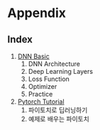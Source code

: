 # Appendix

## Index

1. [DNN Basic](https://github.com/KhelKim/basic-nlp/tree/master/appendix/dnn_basic)
   1. DNN Architecture
   2. Deep Learning Layers
   3. Loss Function
   4. Optimizer
   5. Practice
2. [Pytorch Tutorial](https://github.com/KhelKim/basic-nlp/tree/master/appendix/pytorch_tutorial)
   1. 파이토치로 딥러닝하기
   2. 예제로 배우는 파이토치

